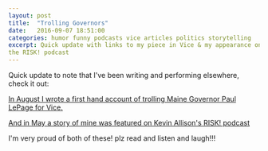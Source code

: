 ```yaml
---
layout: post
title:  "Trolling Governors"
date:   2016-09-07 18:51:00
categories: humor funny podcasts vice articles politics storytelling
excerpt: Quick update with links to my piece in Vice & my appearance on
the RISK! podcast
---
```


Quick update to note that I've been writing and performing elsewhere, check it out:

[In August I wrote a first hand account of trolling Maine Governor Paul LePage for Vice.](http://www.vice.com/read/paul-lepage-troll-phone-call-meltdown-maine)

[And in May a story of mine was featured on Kevin Allison's RISK! podcast](http://risk-show.com/podcast/stumbling-blocks/)

I'm very proud of both of these! plz read and listen and laugh!!!
